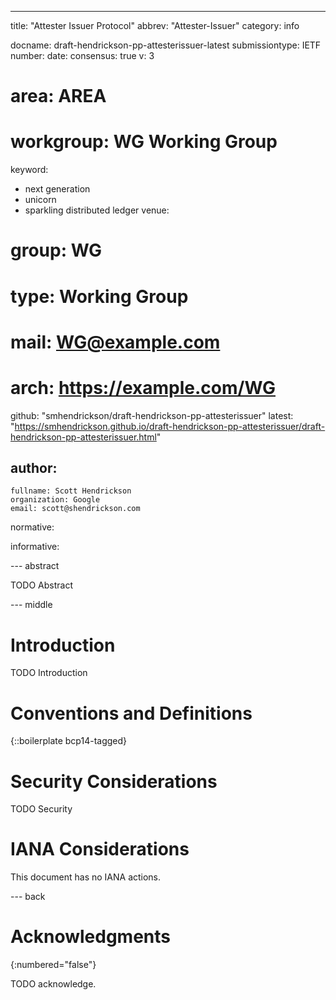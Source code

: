 ---
title: "Attester Issuer Protocol"
abbrev: "Attester-Issuer"
category: info

docname: draft-hendrickson-pp-attesterissuer-latest
submissiontype: IETF
number:
date:
consensus: true
v: 3
# area: AREA
# workgroup: WG Working Group
keyword:
 - next generation
 - unicorn
 - sparkling distributed ledger
venue:
#  group: WG
#  type: Working Group
#  mail: WG@example.com
#  arch: https://example.com/WG
  github: "smhendrickson/draft-hendrickson-pp-attesterissuer"
  latest: "https://smhendrickson.github.io/draft-hendrickson-pp-attesterissuer/draft-hendrickson-pp-attesterissuer.html"

author:
 -
    fullname: Scott Hendrickson
    organization: Google
    email: scott@shendrickson.com

normative:

informative:


--- abstract

TODO Abstract


--- middle

# Introduction

TODO Introduction


# Conventions and Definitions

{::boilerplate bcp14-tagged}


# Security Considerations

TODO Security


# IANA Considerations

This document has no IANA actions.


--- back

# Acknowledgments
{:numbered="false"}

TODO acknowledge.
